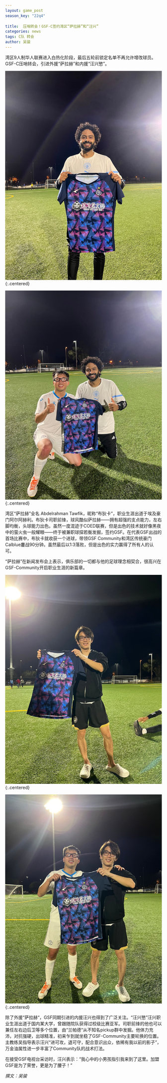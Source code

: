 ```yaml
---
layout: game_post
season_key: "22q4"

title:  压哨转会！GSF-C签约湾区“萨拉赫”和“汪兴”
categories: news
tags: C队 转会
author: 吴骏
---
```


湾区9人制华人联赛进入白热化阶段，最后五轮前锁定名单不再允许增改球员。GSF-C压哨转会，引进外援“萨拉赫”和内援“汪兴慜”。

![](/assets/img/news/season-22/signing/budika.jpg){:.centered}

![](/assets/img/news/season-22/signing/budika2.jpg){:.centered}

湾区“萨拉赫”全名	Abdelrahman Tawfik，昵称“布狄卡”，职业生涯出道于埃及豪门阿尔阿赫利。布狄卡司职前锋，球风酷似萨拉赫——拥有超强的支点能力，左右脚均衡，头球能力出色。虽然一度混迹于COED联赛，但是出色的技术就好像黑夜中的萤火虫一般耀眼——终于被兼职球探若衡发掘，签约GSF。在代表GSF出战的首场比赛中，布狄卡就收获一个进球，带领GSF Community和湾区传统豪门Calblue鏖战90分钟。虽然最后以1:3落败，但是出色的实力赢得了所有人的认可。

“萨拉赫”在新闻发布会上表示，俱乐部的一切都与他的足球理念相契合，很高兴在GSF-Community开启职业生涯的新篇章。

![](/assets/img/news/season-22/signing/wx.jpg){:.centered}

![](/assets/img/news/season-22/signing/wx2.jpg){:.centered}

除了外援“萨拉赫“，GSF同期引进的内援汪兴也得到了广泛关注。“汪兴慜”汪兴职业生涯出道于国内某大学，曾跟随院队获得过校级比赛亚军。司职前锋的他也可以兼任左右边后卫等多个位置，由“兰帕德“从不知名pickup群中发掘。他体力充沛，对抗强硬，出球精准，初来乍到就坐稳了GSF-Community主要轮换的位置。主教练吴指导表示汪兴“进可攻，退可守，配合意识出众，依稀有我以前的影子”，万金油属性进一步丰富了Community队的战术打法。

在接受GSF电视台采访时，汪兴表示：“我心中的小男孩指引我来到了这里。加盟GSF是为了荣誉，更是为了腰子！”

*撰文：吴骏*
